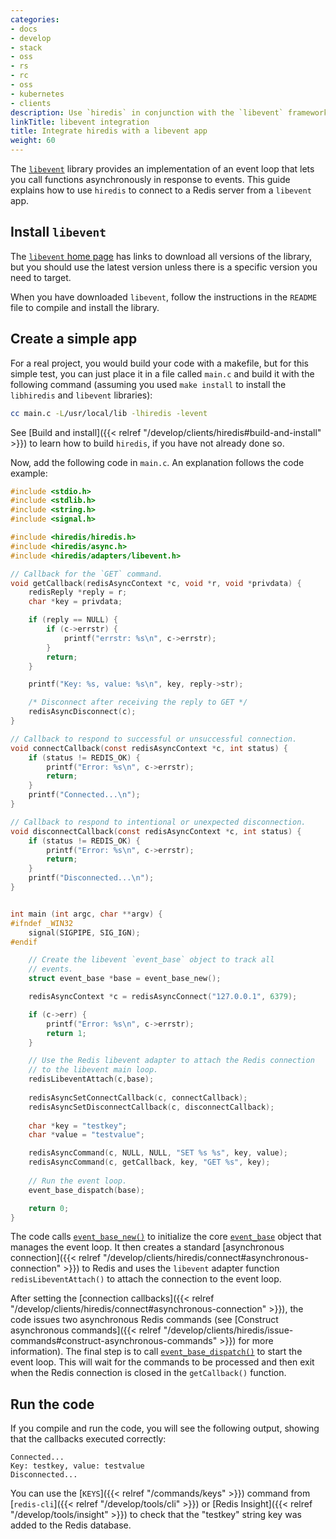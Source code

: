 ```yaml
---
categories:
- docs
- develop
- stack
- oss
- rs
- rc
- oss
- kubernetes
- clients
description: Use `hiredis` in conjunction with the `libevent` framework.
linkTitle: libevent integration
title: Integrate hiredis with a libevent app
weight: 60
---
```


The [`libevent`](https://libevent.org/) library provides an
implementation of an event loop that lets you call functions
asynchronously in response to events. This guide explains
how to use `hiredis` to connect to a Redis server from a
`libevent` app.

## Install `libevent`

The [`libevent` home page](https://libevent.org/) has links to download
all versions of the library, but you should use the latest version
unless there is a specific version you need to target.

When you have downloaded `libevent`, follow the instructions in the
`README` file to compile and install the library.

## Create a simple app

For a real project, you would build your code with a makefile, but for
this simple test, you can just place it in a file called `main.c` and
build it with the following command (assuming you used `make install` to
install the `libhiredis` and `libevent` libraries):

```bash
cc main.c -L/usr/local/lib -lhiredis -levent
```

See [Build and install]({{< relref "/develop/clients/hiredis#build-and-install" >}})
to learn how to build `hiredis`, if you have not already done so.

Now, add the following code in `main.c`. An explanation follows the
code example:

```c
#include <stdio.h>
#include <stdlib.h>
#include <string.h>
#include <signal.h>

#include <hiredis/hiredis.h>
#include <hiredis/async.h>
#include <hiredis/adapters/libevent.h>

// Callback for the `GET` command. 
void getCallback(redisAsyncContext *c, void *r, void *privdata) {
    redisReply *reply = r;
    char *key = privdata;

    if (reply == NULL) {
        if (c->errstr) {
            printf("errstr: %s\n", c->errstr);
        }
        return;
    }

    printf("Key: %s, value: %s\n", key, reply->str);

    /* Disconnect after receiving the reply to GET */
    redisAsyncDisconnect(c);
}

// Callback to respond to successful or unsuccessful connection.
void connectCallback(const redisAsyncContext *c, int status) {
    if (status != REDIS_OK) {
        printf("Error: %s\n", c->errstr);
        return;
    }
    printf("Connected...\n");
}

// Callback to respond to intentional or unexpected disconnection.
void disconnectCallback(const redisAsyncContext *c, int status) {
    if (status != REDIS_OK) {
        printf("Error: %s\n", c->errstr);
        return;
    }
    printf("Disconnected...\n");
}


int main (int argc, char **argv) {
#ifndef _WIN32
    signal(SIGPIPE, SIG_IGN);
#endif

    // Create the libevent `event_base` object to track all
    // events.
    struct event_base *base = event_base_new();

    redisAsyncContext *c = redisAsyncConnect("127.0.0.1", 6379);

    if (c->err) {
        printf("Error: %s\n", c->errstr);
        return 1;
    }

    // Use the Redis libevent adapter to attach the Redis connection
    // to the libevent main loop.
    redisLibeventAttach(c,base);
    
    redisAsyncSetConnectCallback(c, connectCallback);
    redisAsyncSetDisconnectCallback(c, disconnectCallback);
    
    char *key = "testkey";
    char *value = "testvalue";

    redisAsyncCommand(c, NULL, NULL, "SET %s %s", key, value);
    redisAsyncCommand(c, getCallback, key, "GET %s", key);
    
    // Run the event loop.
    event_base_dispatch(base);

    return 0;
}
```

The code calls
[`event_base_new()`](https://libevent.org/doc/event_8h.html#af34c025430d445427a2a5661082405c3)
to initialize the core
[`event_base`](https://libevent.org/doc/structevent__base.html)
object that manages the event loop. It then creates a standard
[asynchronous connection]({{< relref "/develop/clients/hiredis/connect#asynchronous-connection" >}})
to Redis and uses the `libevent` adapter function `redisLibeventAttach()` to
attach the connection to the event loop.

After setting the [connection callbacks]({{< relref "/develop/clients/hiredis/connect#asynchronous-connection" >}}), the code issues two asynchronous
Redis commands (see
[Construct asynchronous commands]({{< relref "/develop/clients/hiredis/issue-commands#construct-asynchronous-commands" >}})
for more information).
The final step is to call
[`event_base_dispatch()`](https://libevent.org/doc/event_8h.html#a19d60cb72a1af398247f40e92cf07056)
to start the event loop. This will wait for the commands to be processed and
then exit when the Redis connection is closed in the `getCallback()` function.

## Run the code

If you compile and run the code, you will see the following output,
showing that the callbacks executed correctly:

```
Connected...
Key: testkey, value: testvalue
Disconnected...
```

You can use the
[`KEYS`]({{< relref "/commands/keys" >}}) command from
[`redis-cli`]({{< relref "/develop/tools/cli" >}}) or
[Redis Insight]({{< relref "/develop/tools/insight" >}}) to check
that the "testkey" string key was added to the Redis database.
